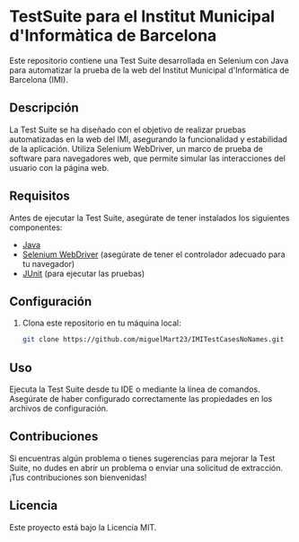 # TestSuite para el Institut Municipal d'Informàtica de Barcelona

Este repositorio contiene una Test Suite desarrollada en Selenium con Java para automatizar la prueba de la web del Institut Municipal d'Informàtica de Barcelona (IMI).

## Descripción

La Test Suite se ha diseñado con el objetivo de realizar pruebas automatizadas en la web del IMI, asegurando la funcionalidad y estabilidad de la aplicación. Utiliza Selenium WebDriver, un marco de prueba de software para navegadores web, que permite simular las interacciones del usuario con la página web.

## Requisitos

Antes de ejecutar la Test Suite, asegúrate de tener instalados los siguientes componentes:

- [Java](https://www.oracle.com/java/)
- [Selenium WebDriver](https://www.selenium.dev/documentation/en/webdriver/) (asegúrate de tener el controlador adecuado para tu navegador)
- [JUnit](https://junit.org/junit5/) (para ejecutar las pruebas)

## Configuración

1. Clona este repositorio en tu máquina local:

   ```bash
   git clone https://github.com/miguelMart23/IMITestCasesNoNames.git
   
## Uso
Ejecuta la Test Suite desde tu IDE o mediante la línea de comandos. Asegúrate de haber configurado correctamente las propiedades en los archivos de configuración.

## Contribuciones
Si encuentras algún problema o tienes sugerencias para mejorar la Test Suite, no dudes en abrir un problema o enviar una solicitud de extracción. ¡Tus contribuciones son bienvenidas!

## Licencia
Este proyecto está bajo la Licencia MIT.
